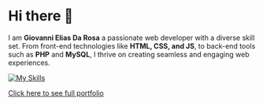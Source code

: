# Hi there 👋

I am **Giovanni Elias Da Rosa** a passionate web developer with a diverse skill set. From front-end technologies like **HTML, CSS, and JS**, to back-end tools such as **PHP** and **MySQL**, I thrive on creating seamless and engaging web experiences.

[![My Skills](https://skillicons.dev/icons?i=html,css,js,php,mysql,git,github,figma,vscode&perline=5)](https://skillicons.dev)

[Click here to see full portfolio](https://giovannieliasdarosa.github.io/)

<!--
✨
- 🔭 I’m currently working on ...
- 🌱 I’m currently learning ...
- 👯 I’m looking to collaborate on ...
- 🤔 I’m looking for help with ...
- 💬 Ask me about ...
- 📫 How to reach me: ...
- 😄 Pronouns: ...
- ⚡ Fun fact: ...
-->
